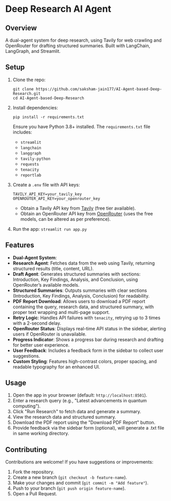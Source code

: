 # Deep Research AI Agent

## Overview

A dual-agent system for deep research, using Tavily for web crawling and OpenRouter for drafting structured summaries. Built with LangChain, LangGraph, and Streamlit.

## Setup

1. Clone the repo:

    ``` 
    git clone https://github.com/saksham-jain177/AI-Agent-based-Deep-Research.git
    cd AI-Agent-based-Deep-Research
   ```

2. Install dependencies:

   ``` pip install -r requirements.txt ```

      Ensure you have Python 3.8+ installed. The `requirements.txt` file includes:
   - `streamlit`
   - `langchain`
   - `langgraph`
   - `tavily-python`
   - `requests`
   - `tenacity`
   - `reportlab`

3. Create a `.env` file with API keys:

      ```
      TAVILY_API_KEY=your_tavily_key
      OPENROUTER_API_KEY=your_openrouter_key
      ```
      - Obtain a Tavily API key from [Tavily](https://tavily.com) (free tier available).
      - Obtain an OpenRouter API key from [OpenRouter](https://openrouter.ai) (uses the free models, can be altered as per preference).

4. Run the app:
      ```streamlit run app.py```

## Features

- **Dual-Agent System**:
- **Research Agent**: Fetches data from the web using Tavily, returning structured results (title, content, URL).
- **Draft Agent**: Generates structured summaries with sections: Introduction, Key Findings, Analysis, and Conclusion, using OpenRouter’s available models.
- **Structured Summaries**: Outputs summaries with clear sections (Introduction, Key Findings, Analysis, Conclusion) for readability.
- **PDF Report Download**: Allows users to download a PDF report containing the query, research data, and structured summary, with proper text wrapping and multi-page support.
- **Retry Logic**: Handles API failures with `tenacity`, retrying up to 3 times with a 2-second delay.
- **OpenRouter Status**: Displays real-time API status in the sidebar, alerting users if OpenRouter is unavailable.
- **Progress Indicator**: Shows a progress bar during research and drafting for better user experience.
- **User Feedback**: Includes a feedback form in the sidebar to collect user suggestions.
- **Custom Styling**: Features high-contrast colors, proper spacing, and readable typography for an enhanced UI.

## Usage

1. Open the app in your browser (default: `http://localhost:8501`).
2. Enter a research query (e.g., "Latest advancements in quantum computing").
3. Click "Run Research" to fetch data and generate a summary.
4. View the research data and structured summary.
5. Download the PDF report using the "Download PDF Report" button.
6. Provide feedback via the sidebar form (optional), will generate a .txt file in same working directory.

## Contributing

Contributions are welcome! If you have suggestions or improvements:
1. Fork the repository.
2. Create a new branch (`git checkout -b feature-name`).
3. Make your changes and commit (`git commit -m "Add feature"`).
4. Push to your branch (`git push origin feature-name`).
5. Open a Pull Request.
